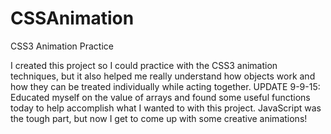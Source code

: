 # CSSAnimation
CSS3 Animation Practice

I created this project so I could practice with the CSS3 animation techniques, but it also helped me really
understand how objects work and how they can be treated individually while acting together. 
UPDATE 9-9-15:
Educated myself on the value of arrays and found some useful functions today to help accomplish what I wanted
to with this project. JavaScript was the tough part, but now I get to come up with some creative animations!
